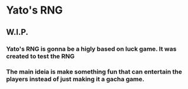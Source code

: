 # Yato's RNG
## W.I.P.
### Yato's RNG is gonna be a higly based on luck game. It was created to test the RNG
### The main ideia is make something fun that can entertain the players instead of just making it a gacha game.
